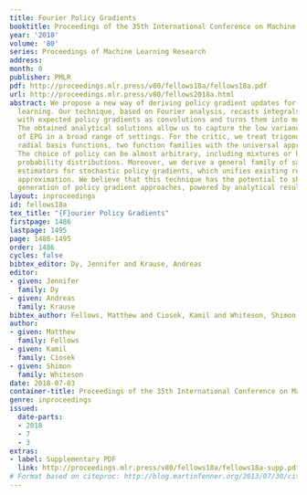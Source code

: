 ```yaml
---
title: Fourier Policy Gradients
booktitle: Proceedings of the 35th International Conference on Machine Learning
year: '2018'
volume: '80'
series: Proceedings of Machine Learning Research
address: 
month: 0
publisher: PMLR
pdf: http://proceedings.mlr.press/v80/fellows18a/fellows18a.pdf
url: http://proceedings.mlr.press/v80/fellows2018a.html
abstract: We propose a new way of deriving policy gradient updates for reinforcement
  learning. Our technique, based on Fourier analysis, recasts integrals that arise
  with expected policy gradients as convolutions and turns them into multiplications.
  The obtained analytical solutions allow us to capture the low variance benefits
  of EPG in a broad range of settings. For the critic, we treat trigonometric and
  radial basis functions, two function families with the universal approximation property.
  The choice of policy can be almost arbitrary, including mixtures or hybrid continuous-discrete
  probability distributions. Moreover, we derive a general family of sample-based
  estimators for stochastic policy gradients, which unifies existing results on sample-based
  approximation. We believe that this technique has the potential to shape the next
  generation of policy gradient approaches, powered by analytical results.
layout: inproceedings
id: fellows18a
tex_title: "{F}ourier Policy Gradients"
firstpage: 1486
lastpage: 1495
page: 1486-1495
order: 1486
cycles: false
bibtex_editor: Dy, Jennifer and Krause, Andreas
editor:
- given: Jennifer
  family: Dy
- given: Andreas
  family: Krause
bibtex_author: Fellows, Matthew and Ciosek, Kamil and Whiteson, Shimon
author:
- given: Matthew
  family: Fellows
- given: Kamil
  family: Ciosek
- given: Shimon
  family: Whiteson
date: 2018-07-03
container-title: Proceedings of the 35th International Conference on Machine Learning
genre: inproceedings
issued:
  date-parts:
  - 2018
  - 7
  - 3
extras:
- label: Supplementary PDF
  link: http://proceedings.mlr.press/v80/fellows18a/fellows18a-supp.pdf
# Format based on citeproc: http://blog.martinfenner.org/2013/07/30/citeproc-yaml-for-bibliographies/
---
```

